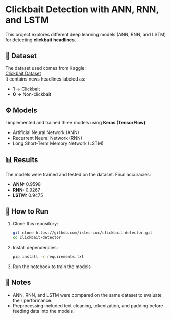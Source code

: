 # Clickbait Detection with ANN, RNN, and LSTM  

This project explores different deep learning models (ANN, RNN, and LSTM) for detecting **clickbait headlines**.  

## 📂 Dataset  
The dataset used comes from Kaggle:  
[Clickbait Dataset](https://www.kaggle.com/datasets/amananandrai/clickbait-dataset)  
It contains news headlines labeled as:  
- **1** → Clickbait  
- **0** → Non-clickbait  

## ⚙️ Models  
I implemented and trained three models using **Keras (TensorFlow)**:  
- Artificial Neural Network (ANN)  
- Recurrent Neural Network (RNN)  
- Long Short-Term Memory Network (LSTM)  

## 📊 Results  
The models were trained and tested on the dataset. Final accuracies:  
- **ANN:** 0.9598  
- **RNN:** 0.9267  
- **LSTM:** 0.9475  

## 🚀 How to Run  
1. Clone this repository:  
   ```bash
   git clone https://github.com/istec-iuc/clickbait-detector.git
   cd clickbait-detector
2. Install dependencies:
   ```bash
   pip install -r requirements.txt
3. Run the notebook to train the models

## 📌 Notes
- ANN, RNN, and LSTM were compared on the same dataset to evaluate their performance.
- Preprocessing included text cleaning, tokenization, and padding before feeding data into the models.
